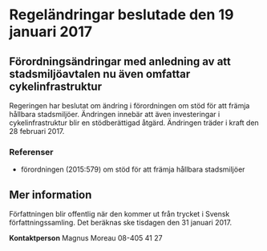 # Regeländringar beslutade den 19 januari 2017

## Förordningsändringar med anledning av att stadsmiljöavtalen nu även omfattar cykelinfrastruktur

Regeringen har beslutat om ändring i förordningen om stöd för att främja hållbara stadsmiljöer. Ändringen innebär att även investeringar i cykelinfrastruktur blir en stödberättigad åtgärd. Ändringen träder i kraft den 28 februari 2017\.

### Referenser

* förordningen (2015:579\) om stöd för att främja hållbara stadsmiljöer

## Mer information

Författningen blir offentlig när den kommer ut från trycket i Svensk författningssamling. Det beräknas ske tisdagen den 31 januari 2017\.

**Kontaktperson**
Magnus Moreau 08\-405 41 27
